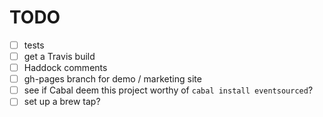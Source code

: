 TODO
=======

- [ ] tests
- [ ] get a Travis build
- [ ] Haddock comments
- [ ] gh-pages branch for demo / marketing site
- [ ] see if Cabal deem this project worthy of `cabal install eventsourced`?
- [ ] set up a brew tap?
